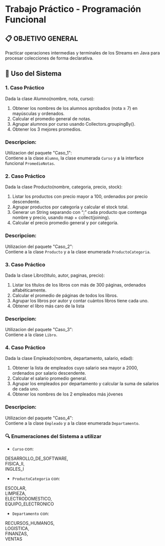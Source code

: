 # Trabajo Práctico - Programación Funcional

## 📋 OBJETIVO GENERAL

Practicar operaciones intermedias y terminales de los Streams en Java para procesar
colecciones de forma declarativa.

## 📝 Uso del Sistema

### 1. Caso Práctico
   Dada la clase Alumno(nombre, nota, curso):
1. Obtener los nombres de los alumnos aprobados (nota ≥ 7) en mayúsculas y
   ordenados.
2. Calcular el promedio general de notas.
3. Agrupar alumnos por curso usando Collectors.groupingBy().
4. Obtener los 3 mejores promedios.

### Descripcion:
Utilizacion del paquete "Caso_1":\
Contiene a la clase `Alumno`, la clase enumerada `Curso` y a la interface funcional `PromedioNotas`.

### 2. Caso Práctico
   Dada la clase Producto(nombre, categoria, precio, stock):
1. Listar los productos con precio mayor a 100, ordenados por precio
   descendente.
2. Agrupar productos por categoría y calcular el stock total.
3. Generar un String separando con “;” cada producto que contenga nombre y
   precio, usando map + collect(joining).
4. Calcular el precio promedio general y por categoría.

### Descripcion:
Utilizacion del paquete "Caso_2":\
Contiene a la clase `Producto` y a la clase enumerada `ProductoCategoria`.

### 3. Caso Práctico
   Dada la clase Libro(titulo, autor, paginas, precio):
1. Listar los títulos de los libros con más de 300 páginas, ordenados
   alfabéticamente.
2. Calcular el promedio de páginas de todos los libros.
3. Agrupar los libros por autor y contar cuántos libros tiene cada uno.
4. Obtener el libro más caro de la lista

### Descripcion:
Utilizacion del paquete "Caso_3":\
Contiene a la clase `Libro`.

### 4. Caso Práctico
   Dada la clase Empleado(nombre, departamento, salario, edad):
1. Obtener la lista de empleados cuyo salario sea mayor a 2000, ordenados
   por salario descendente.
2. Calcular el salario promedio general.
3. Agrupar los empleados por departamento y calcular la suma de salarios de
   cada uno.
4. Obtener los nombres de los 2 empleados más jóvenes

### Descripcion:
Utilizacion del paquete "Caso_4":\
Contiene a la clase `Empleado` y a la clase enumerada `Departamento`.

### 🔍 Enumeraciones del Sistema a utilizar

- `Curso` con:

DESARROLLO_DE_SOFTWARE,\
FISICA_II,\
INGLES_I

- `ProductoCategoria` con:

ESCOLAR,\
LIMPIEZA,\
ELECTRODOMESTICO,\
EQUIPO_ELECTRONICO

- `Departamento` con:

RECURSOS_HUMANOS,\
LOGISTICA,\
FINANZAS,\
VENTAS